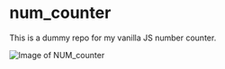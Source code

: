 # num_counter
 This is a dummy repo for my vanilla JS number counter.
 
 ![Image of NUM_counter](https://i.imgur.com/fx093UX.png)
